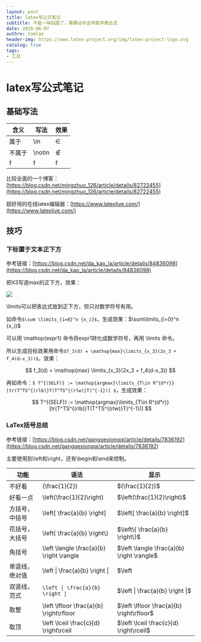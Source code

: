 ```yaml
---
layout: post
title: latex写公式笔记
subtitle: 不能一味贴图了，需要动手去写数学表达式
date: 2020-06-07
authro: tomlao
header-img: https://www.latex-project.org/img/latex-project-logo.svg
catalog: true
tags:
- 工具
---
```

# latex写公式笔记

## 基础写法

| 含义   | 写法   | 效果     |
| ------ | ------ | -------- |
| 属于   | \in    | $\in$    |
| 不属于 | \notin | $\notin$ |
| f      | f      | f        |

比较全面的一个博客：[https://blog.csdn.net/mingzhuo_126/article/details/82722455](https://blog.csdn.net/mingzhuo_126/article/details/82722455)

超好用的在线latex编辑器：[https://www.latexlive.com/](https://www.latexlive.com/)

## 技巧

### 下标置于文本正下方

参考链接：[https://blog.csdn.net/da_kao_la/article/details/84836098](https://blog.csdn.net/da_kao_la/article/details/84836098)

把X3写道max的正下方，效果：

![](https://gitee.com/tomlao/typoratuchuang/raw/master/img/image-20200607120323474.png)

\limits可以把表达式放到正下方，但只对数学符号有用。

如命令`$\sum \limits_{i=0}^n {x_i}$`，生成效果：$\sum\limits_{i=0}^n {x_i}$

可以用 \mathop{expr1} 命令将expr1转化成数学符号，再用  \limits 命令。

所以生成目标效果用命令`$f_3(d) = \mathop{max}\limits_{x_3}(2x_3 + f_4(d-x_3))$`，效果：

$$
f_3(d) = \mathop{max} \limits_{x_3}(2x_3 + f_4(d-x_3))
$$

再如命令：`$ T^{(SELF)} := \mathop{argmax}\limits_{T\in R^{d*r}}[tr(T^TS^{(rlb)}T(T^TS^{(rlw)}T)^{-1})] $`，生成效果：

$$
T^{(SELF)} := \mathop{argmax}\limits_{T\in R^{d*r}}[tr(T^TS^{(rlb)}T(T^TS^{(rlw)}T)^{-1})]
$$

### LaTex括号总结

参考链接：[https://blog.csdn.net/ganggexiongqi/article/details/7836192](https://blog.csdn.net/ganggexiongqi/article/details/7836192)

主要使用到\left和\right，还有\begin和\end来控制。

| 功能           | 语法                                     | 显示                                       |
| -------------- | ---------------------------------------- | ------------------------------------------ |
| 不好看         | (\frac{1}{2})                            | $(\frac{1}{2})$                            |
| 好看一点       | \left(\frac{1}{2}\right)                 | $\left(\frac{1}{2}\right)$                 |
| 方括号，中括号 | \left[ \frac{a}{b} \right]               | $\left[ \frac{a}{b} \right]$               |
| 花括号，大括号 | \left\{ \frac{a}{b} \right\\}            | $\left\{ \frac{a}{b} \right\}$             |
| 角括号         | \left \langle \frac{a}{b} \right \rangle | $\left \langle \frac{a}{b} \right \rangle$ |
| 单竖线，绝对值 | \left \| \frac{a}{b} \right \|           | $\left | \frac{a}{b} \right |$             |
| 双竖线，范式   | `\left \| \frac{a}{b} \right \|`         | $\left \| \frac{a}{b} \right \|$           |
| 取整           | \left \lfloor \frac{a}{b} \right\rfloor  | $\left \lfloor \frac{a}{b} \right\rfloor$  |
| 取顶           | \left \lceil \frac{c}{d} \right\rceil    | $\left \lceil \frac{c}{d} \right\rceil$    |

